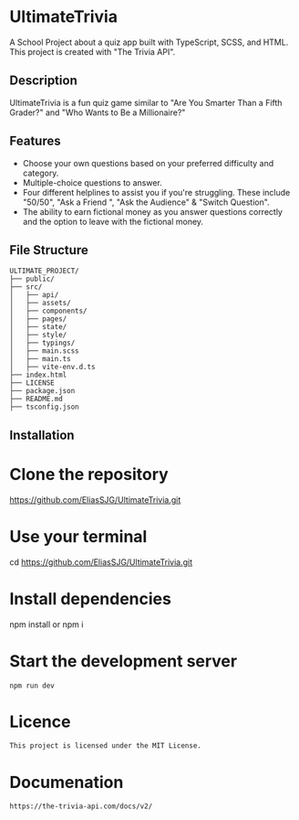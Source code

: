 # UltimateTrivia

A School Project about a quiz app built with TypeScript, SCSS, and HTML. This project is created with "The Trivia API".

## Description

UltimateTrivia is a fun quiz game similar to "Are You Smarter Than a Fifth Grader?" and "Who Wants to Be a Millionaire?"

## Features

- Choose your own questions based on your preferred difficulty and category.
- Multiple-choice questions to answer.
- Four different helplines to assist you if you're struggling. These include "50/50", "Ask a Friend ", "Ask the Audience" & "Switch Question".
- The ability to earn fictional money as you answer questions correctly and the option to leave with the fictional money.

## File Structure

```plaintext
ULTIMATE_PROJECT/
├── public/
├── src/
│   ├── api/
│   ├── assets/
│   ├── components/
│   ├── pages/
│   ├── state/
│   ├── style/
│   ├── typings/
│   ├── main.scss
│   ├── main.ts
│   ├── vite-env.d.ts
├── index.html
├── LICENSE
├── package.json
├── README.md
├── tsconfig.json
```
## Installation

# Clone the repository

https://github.com/EliasSJG/UltimateTrivia.git

# Use your terminal

cd https://github.com/EliasSJG/UltimateTrivia.git

# Install dependencies

npm install or npm i

# Start the development server

    npm run dev

# Licence

    This project is licensed under the MIT License.

# Documenation

    https://the-trivia-api.com/docs/v2/
```
